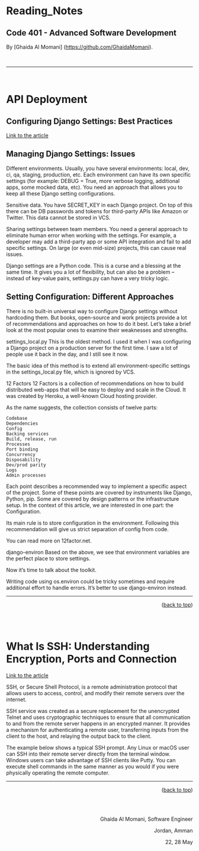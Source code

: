 # Reading_Notes
## Code 401 - Advanced Software Development





By [Ghaida Al Momani] (https://github.com/GhaidaMomani).


<br/>
<hr/>
<br/>

# API Deployment 


## Configuring Django Settings: Best Practices
[Link to the article](https://djangostars.com/blog/configuring-django-settings-best-practices/)



## Managing Django Settings: Issues
Different environments. Usually, you have several environments: local, dev, ci, qa, staging, production, etc. Each environment can have its own specific settings (for example: DEBUG = True, more verbose logging, additional apps, some mocked data, etc). You need an approach that allows you to keep all these Django setting configurations.

Sensitive data. You have SECRET_KEY in each Django project. On top of this there can be DB passwords and tokens for third-party APIs like Amazon or Twitter. This data cannot be stored in VCS.

Sharing settings between team members. You need a general approach to eliminate human error when working with the settings. For example, a developer may add a third-party app or some API integration and fail to add specific settings. On large (or even mid-size) projects, this can cause real issues.

Django settings are a Python code. This is a curse and a blessing at the same time. It gives you a lot of flexibility, but can also be a problem – instead of key-value pairs, settings.py can have a very tricky logic.



## Setting Configuration: Different Approaches
There is no built-in universal way to configure Django settings without hardcoding them. But books, open-source and work projects provide a lot of recommendations and approaches on how to do it best. Let’s take a brief look at the most popular ones to examine their weaknesses and strengths.

settings_local.py
This is the oldest method. I used it when I was configuring a Django project on a production server for the first time. I saw a lot of people use it back in the day, and I still see it now.

The basic idea of this method is to extend all environment-specific settings in the settings_local.py file, which is ignored by VCS.


12 Factors
12 Factors is a collection of recommendations on how to build distributed web-apps that will be easy to deploy and scale in the Cloud. It was created by Heroku, a well-known Cloud hosting provider.

As the name suggests, the collection consists of twelve parts:
```
Codebase
Dependencies
Config
Backing services
Build, release, run
Processes
Port binding
Concurrency
Disposability
Dev/prod parity
Logs
Admin processes
```
Each point describes a recommended way to implement a specific aspect of the project. Some of these points are covered by instruments like Django, Python, pip. Some are covered by design patterns or the infrastructure setup. In the context of this article, we are interested in one part: the Configuration.

Its main rule is to store configuration in the environment. Following this recommendation will give us strict separation of config from code.

You can read more on 12factor.net.

django-environ
Based on the above, we see that environment variables are the perfect place to store settings.

Now it’s time to talk about the toolkit.

Writing code using os.environ could be tricky sometimes and require additional effort to handle errors. It’s better to use django-environ instead.

<hr/>
<p align="right">(<a href="#top">back to top</a>)</p>
<br/><br/>



# What Is SSH: Understanding Encryption, Ports and Connection
[Link to the article](https://www.hostinger.com/tutorials/ssh-tutorial-how-does-ssh-work)


SSH, or Secure Shell Protocol, is a remote administration protocol that allows users to access, control, and modify their remote servers over the internet.

SSH service was created as a secure replacement for the unencrypted Telnet and uses cryptographic techniques to ensure that all communication to and from the remote server happens in an encrypted manner. It provides a mechanism for authenticating a remote user, transferring inputs from the client to the host, and relaying the output back to the client.

The example below shows a typical SSH prompt. Any Linux or macOS user can SSH into their remote server directly from the terminal window. Windows users can take advantage of SSH clients like Putty.  You can execute shell commands in the same manner as you would if you were physically operating the remote computer.
















<hr/>
<p align="right">(<a href="#top">back to top</a>)</p>
<br/><br/>
<p align="right">Ghaida Al Momani, Software Engineer</p>
<p align="right">Jordan, Amman</p>
  <p align="right">22, 28 May </p>